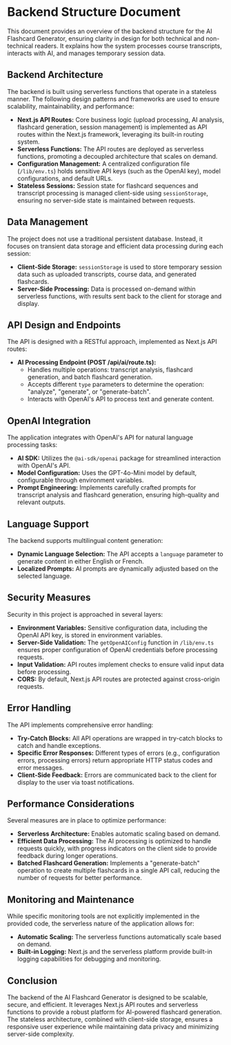 # Backend Structure Document

This document provides an overview of the backend structure for the AI Flashcard Generator, ensuring clarity in design for both technical and non-technical readers. It explains how the system processes course transcripts, interacts with AI, and manages temporary session data.

## Backend Architecture

The backend is built using serverless functions that operate in a stateless manner. The following design patterns and frameworks are used to ensure scalability, maintainability, and performance:

- **Next.js API Routes:** Core business logic (upload processing, AI analysis, flashcard generation, session management) is implemented as API routes within the Next.js framework, leveraging its built-in routing system.
- **Serverless Functions:** The API routes are deployed as serverless functions, promoting a decoupled architecture that scales on demand.
- **Configuration Management:** A centralized configuration file (`/lib/env.ts`) holds sensitive API keys (such as the OpenAI key), model configurations, and default URLs.
- **Stateless Sessions:** Session state for flashcard sequences and transcript processing is managed client-side using `sessionStorage`, ensuring no server-side state is maintained between requests.

## Data Management

The project does not use a traditional persistent database. Instead, it focuses on transient data storage and efficient data processing during each session:

- **Client-Side Storage:** `sessionStorage` is used to store temporary session data such as uploaded transcripts, course data, and generated flashcards.
- **Server-Side Processing:** Data is processed on-demand within serverless functions, with results sent back to the client for storage and display.

## API Design and Endpoints

The API is designed with a RESTful approach, implemented as Next.js API routes:

- **AI Processing Endpoint (POST /api/ai/route.ts):**
  - Handles multiple operations: transcript analysis, flashcard generation, and batch flashcard generation.
  - Accepts different `type` parameters to determine the operation: "analyze", "generate", or "generate-batch".
  - Interacts with OpenAI's API to process text and generate content.

## OpenAI Integration

The application integrates with OpenAI's API for natural language processing tasks:

- **AI SDK:** Utilizes the `@ai-sdk/openai` package for streamlined interaction with OpenAI's API.
- **Model Configuration:** Uses the GPT-4o-Mini model by default, configurable through environment variables.
- **Prompt Engineering:** Implements carefully crafted prompts for transcript analysis and flashcard generation, ensuring high-quality and relevant outputs.

## Language Support

The backend supports multilingual content generation:

- **Dynamic Language Selection:** The API accepts a `language` parameter to generate content in either English or French.
- **Localized Prompts:** AI prompts are dynamically adjusted based on the selected language.

## Security Measures

Security in this project is approached in several layers:

- **Environment Variables:** Sensitive configuration data, including the OpenAI API key, is stored in environment variables.
- **Server-Side Validation:** The `getOpenAIConfig` function in `/lib/env.ts` ensures proper configuration of OpenAI credentials before processing requests.
- **Input Validation:** API routes implement checks to ensure valid input data before processing.
- **CORS:** By default, Next.js API routes are protected against cross-origin requests.

## Error Handling

The API implements comprehensive error handling:

- **Try-Catch Blocks:** All API operations are wrapped in try-catch blocks to catch and handle exceptions.
- **Specific Error Responses:** Different types of errors (e.g., configuration errors, processing errors) return appropriate HTTP status codes and error messages.
- **Client-Side Feedback:** Errors are communicated back to the client for display to the user via toast notifications.

## Performance Considerations

Several measures are in place to optimize performance:

- **Serverless Architecture:** Enables automatic scaling based on demand.
- **Efficient Data Processing:** The AI processing is optimized to handle requests quickly, with progress indicators on the client side to provide feedback during longer operations.
- **Batched Flashcard Generation:** Implements a "generate-batch" operation to create multiple flashcards in a single API call, reducing the number of requests for better performance.

## Monitoring and Maintenance

While specific monitoring tools are not explicitly implemented in the provided code, the serverless nature of the application allows for:

- **Automatic Scaling:** The serverless functions automatically scale based on demand.
- **Built-in Logging:** Next.js and the serverless platform provide built-in logging capabilities for debugging and monitoring.

## Conclusion

The backend of the AI Flashcard Generator is designed to be scalable, secure, and efficient. It leverages Next.js API routes and serverless functions to provide a robust platform for AI-powered flashcard generation. The stateless architecture, combined with client-side storage, ensures a responsive user experience while maintaining data privacy and minimizing server-side complexity.
